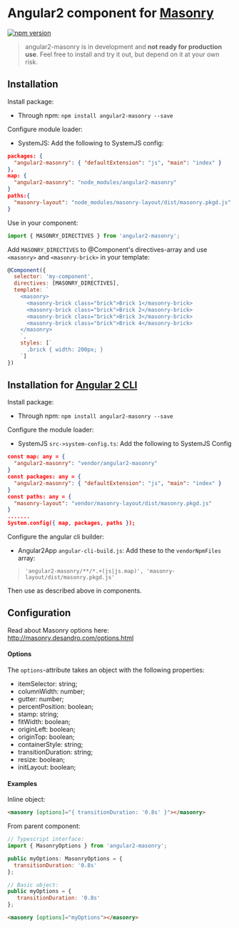 # Angular2 component for [Masonry](https://github.com/desandro/masonry)

[![npm version](https://badge.fury.io/js/angular2-masonry.svg)](https://www.npmjs.com/package/angular2-masonry)

> angular2-masonry is in development and **not ready for production use**.
> Feel free to install and try it out, but depend on it at your own risk.

## Installation

Install package:
 * Through npm: `npm install angular2-masonry --save`
 
Configure module loader:
 * SystemJS: Add the following to SystemJS config:
```json
packages: {
  "angular2-masonry": { "defaultExtension": "js", "main": "index" }
},
map: {
  "angular2-masonry": "node_modules/angular2-masonry" 
}
paths:{
  "masonry-layout": "node_modules/masonry-layout/dist/masonry.pkgd.js"
}
```

Use in your component:
 ```javascript
 import { MASONRY_DIRECTIVES } from 'angular2-masonry';
 ```
  
 Add `MASONRY_DIRECTIVES` to @Component's directives-array and use `<masonry>` and `<masonry-brick>` in your template:
  
 ```javascript
 @Component({
   selector: 'my-component',
   directives: [MASONRY_DIRECTIVES],
   template: `
     <masonry>
       <masonry-brick class="brick">Brick 1</masonry-brick>
       <masonry-brick class="brick">Brick 2</masonry-brick>
       <masonry-brick class="brick">Brick 3</masonry-brick>
       <masonry-brick class="brick">Brick 4</masonry-brick>
     </masonry>
     `,
     styles: [`
       .brick { width: 200px; }
     `]
 })
 ```
 
## Installation for [Angular 2 CLI](https://github.com/angular/angular-cli)
 
Install package:

 * Through npm: `npm install angular2-masonry --save`
 
Configure the module loader:
* SystemJS `src->system-config.ts`: Add the following to SystemJS Config
```json
const map: any = {
  "angular2-masonry": "vendor/angular2-masonry" 
}
const packages: any = {
  "angular2-masonry": { "defaultExtension": "js", "main": "index" }
}
const paths: any = {
  "masonry-layout": "vendor/masonry-layout/dist/masonry.pkgd.js"
}
.......
System.config({ map, packages, paths });
```

Configure the angular cli builder:
* Angular2App `angular-cli-build.js`: Add these to the `vendorNpmFiles` array:

>`'angular2-masonry/**/*.+(js|js.map)', 'masonry-layout/dist/masonry.pkgd.js'`
 
 Then use as described above in components.
 
## Configuration

Read about Masonry options here: http://masonry.desandro.com/options.html

#### Options
The `options`-attribute takes an object with the following properties:
* itemSelector: string;
* columnWidth: number;
* gutter: number;
* percentPosition: boolean;
* stamp: string;
* fitWidth: boolean;
* originLeft: boolean;
* originTop: boolean;
* containerStyle: string;
* transitionDuration: string;
* resize: boolean;
* initLayout: boolean;

#### Examples

Inline object:
```html
<masonry [options]="{ transitionDuration: '0.8s' }"></masonry>
```

From parent component:
```javascript
// Typescript interface:
import { MasonryOptions } from 'angular2-masonry';

public myOptions: MasonryOptions = { 
  transitionDuration: '0.8s' 
};

// Basic object:
public myOptions = {
   transitionDuration: '0.8s'
};
```
```html
<masonry [options]="myOptions"></masonry>
```

